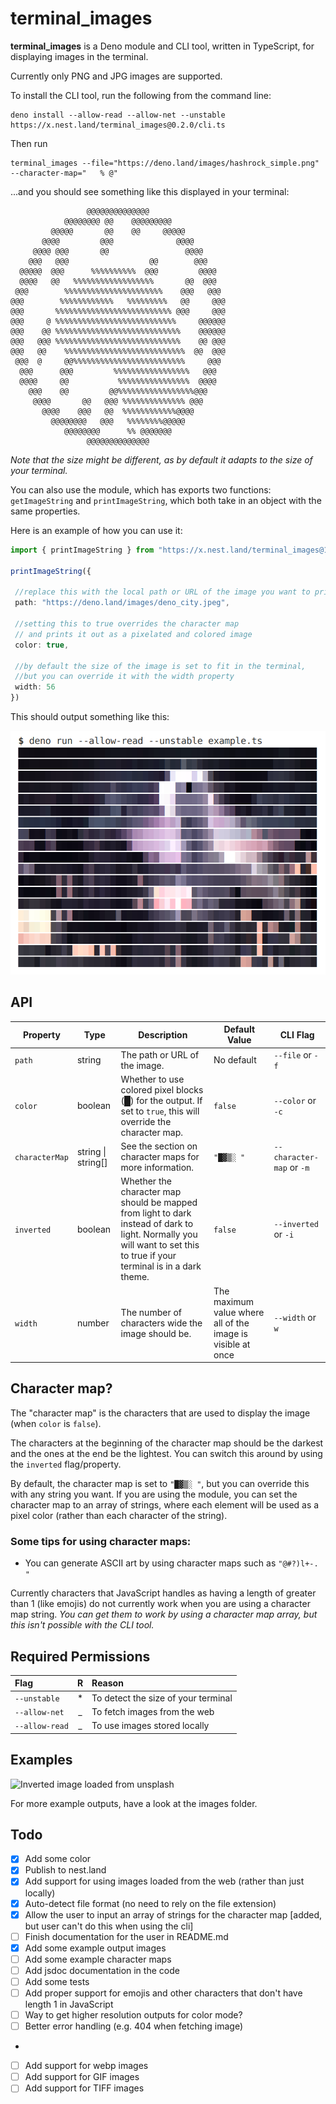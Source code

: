 # terminal_images

**terminal_images** is a Deno module and CLI tool, written in TypeScript, for displaying images in the terminal.

Currently only PNG and JPG images are supported.

To install the CLI tool, run the following from the command line:

```shell
deno install --allow-read --allow-net --unstable https://x.nest.land/terminal_images@0.2.0/cli.ts
```

Then run 
```shell
terminal_images --file="https://deno.land/images/hashrock_simple.png" --character-map="   % @"
```
...and you should see something like this displayed in your terminal:
```
                 @@@@@@@@@@@@@@                 
            @@@@@@@@ @@    @@@@@@@@@            
         @@@@@       @@    @@     @@@@@         
       @@@@         @@@              @@@@       
     @@@@ @@@       @@                 @@@@     
    @@@   @@@                  @@        @@@    
  @@@@@  @@@      %%%%%%%%%%  @@@         @@@@  
  @@@@   @@   %%%%%%%%%%%%%%%%%%       @@  @@@  
 @@@        %%%%%%%%%%%%%%%%%%%%%%    @@@   @@@ 
@@@        %%%%%%%%%%%%   %%%%%%%%%   @@     @@@
@@@       %%%%%%%%%%%%%%%%%%%%%%%%%% @@@     @@@
@@@     @ %%%%%%%%%%%%%%%%%%%%%%%%%%%     @@@@@@
@@@    @@ %%%%%%%%%%%%%%%%%%%%%%%%%%%%    @@@@@@
@@@   @@@ %%%%%%%%%%%%%%%%%%%%%%%%%%%%    @@ @@@
@@@   @@    %%%%%%%%%%%%%%%%%%%%%%%%%%%  @@  @@@
 @@@  @     @@%%%%%%%%%%%%%%%%%%%%%%%%%     @@@ 
  @@@      @@@         %%%%%%%%%%%%%%%%%   @@@  
  @@@@     @@           %%%%%%%%%%%%%%%%  @@@@  
    @@@    @@         @@%%%%%%%%%%%%%%%%%@@@    
     @@@@       @@   @@@ %%%%%%%%%%%%%% @@@     
       @@@@    @@@   @@  %%%%%%%%%%%%@@@@       
         @@@@@@@@   @@@   %%%%%%%%@@@@@         
            @@@@@@@@      %% @@@@@@@            
                 @@@@@@@@@@@@@@                 
```
_Note that the size might be different, as by default it adapts to the size of your terminal._


 You can also use the module, which has exports two functions: `getImageString` and `printImageString`, which both take in an object with the same properties.
 
 Here is an example of how you can use it:

 ```ts
import { printImageString } from "https://x.nest.land/terminal_images@1.0.0/mod.ts";

printImageString({

  //replace this with the local path or URL of the image you want to print out
  path: "https://deno.land/images/deno_city.jpeg",

  //setting this to true overrides the character map
  // and prints it out as a pixelated and colored image
  color: true,

  //by default the size of the image is set to fit in the terminal, 
  //but you can override it with the width property
  width: 56
})
```

This should output something like this:

![pixelated terminal image](./images/color_terminal_output_example.png)

## API

| Property | Type | Description | Default Value | CLI Flag |
|-|-|-|-|-|
| `path` | string | The path or URL of the image. | No default | `--file` or `-f` |
| `color` | boolean | Whether to use colored pixel blocks (█) for the output. If set to `true`, this will override the character map. | `false` | `--color` or `-c` |
| `characterMap` | string \| string[] | See the section on character maps for more information. | `"█▓▒░ "` | `--character-map` or `-m` |
| `inverted` | boolean | Whether the character map should be mapped from light to dark instead of dark to light. Normally you will want to set this to true if your terminal is in a dark theme. | `false` | `--inverted` or `-i` |
| `width` | number | The number of characters wide the image should be. | The maximum value where all of the image is visible at once | `--width` or `w` |

## Character map?

The "character map" is the characters that are used to display the image (when `color` is `false`).

The characters at the beginning of the character map should be the darkest and the ones at the end be the lightest. You can switch this around by using the `inverted` flag/property.

By default, the character map is set to `"█▓▒░ "`, but you can override this with any string you want. If you are using the module, you can set the character map to an array of strings, where each element will be used as a pixel color (rather than each character of the string).

### Some tips for using character maps:

* You can generate ASCII art by using character maps such as `"@#?)l+-. "`

Currently characters that JavaScript handles as having a length of greater than 1 (like emojis) do not currently work when you are using a character map string. _You can get them to work by using a character map array, but this isn't possible with the CLI tool._


## Required Permissions

|Flag| R |Reason|
|:--|:-:|:--|
| `--unstable` | * | To detect the size of your terminal |
| `--allow-net` | _ | To fetch images from the web |
| `--allow-read` | _ | To use images stored locally |

## Examples

![Inverted image loaded from unsplash](./images/unsplash_photo_with_inverted_character_map)

For more example outputs, have a look at the images folder.

## Todo

- [X] Add some color
- [X] Publish to nest.land
- [X] Add support for using images loaded from the web (rather than just locally)
- [X] Auto-detect file format (no need to rely on the file extension)
- [X] Allow the user to input an array of strings for the character map [added, but user can't do this when using the cli]
- [ ] Finish documentation for the user in README.md
- [X] Add some example output images
- [ ] Add some example character maps
- [ ] Add jsdoc documentation in the code
- [ ] Add some tests
- [ ] Add proper support for emojis and other characters that don't have length 1 in JavaScript
- [ ] Way to get higher resolution outputs for color mode?
- [ ] Better error handling (e.g. 404 when fetching image)
- 
- [ ] Add support for webp images
- [ ] Add support for GIF images
- [ ] Add support for TIFF images
